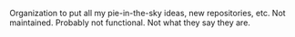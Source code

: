 Organization to put all my pie-in-the-sky ideas, new repositories, etc. Not maintained. Probably not functional. Not what they say they are.
